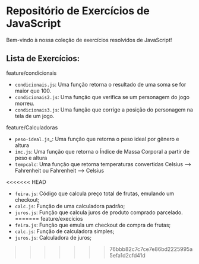 # Repositório de Exercícios de JavaScript

Bem-vindo à nossa coleção de exercícios resolvidos de JavaScript! 

## Lista de Exercícios:

feature/condicionais
- `condicionais.js`: Uma função retorna o resultado de uma soma se for maior que 100.
- `condicionais2.js`: Uma função que verifica se um personagem do jogo morreu.
- `condicionais3.js`: Uma função que corrige a posição do personagem na tela de um jogo.

feature/Calculadoras
- `peso-ideal.js`_: Uma função que retorna o peso ideal por gênero e altura
- `imc.js`: Uma função que retorna o Índice de Massa Corporal a partir de peso e altura
- `tempcalc`: Uma função que retorna temperaturas convertidas Celsius --> Fahrenheit ou Fahrenheit --> Celsius

<<<<<<< HEAD
- `feira.js`: Código que calcula preço total de frutas, emulando um checkout;
- `calc.js`: Função de uma calculadora padrão;
- `juros.js`: Função que calcula juros de produto comprado parcelado.
=======
feature/execicios
- `feira.js`: Função que emula um checkout de compra de frutas;
- `calc.js`: Função de calculadora simples;
- `juros.js`: Calculadora de juros;

>>>>>>> 76bbb82c7c7ce7e86bd2225995a5efa1d2cfd41d
